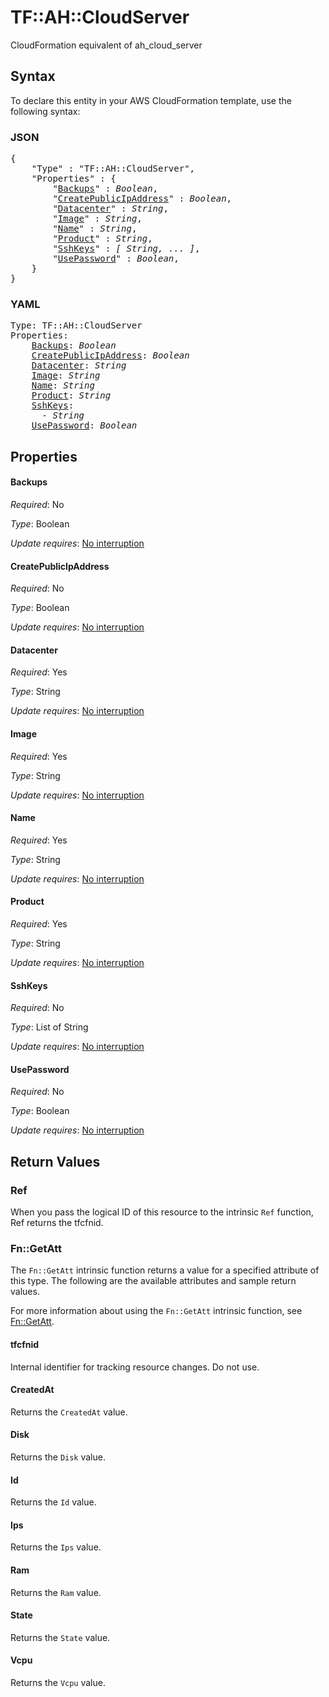 # TF::AH::CloudServer

CloudFormation equivalent of ah_cloud_server

## Syntax

To declare this entity in your AWS CloudFormation template, use the following syntax:

### JSON

<pre>
{
    "Type" : "TF::AH::CloudServer",
    "Properties" : {
        "<a href="#backups" title="Backups">Backups</a>" : <i>Boolean</i>,
        "<a href="#createpublicipaddress" title="CreatePublicIpAddress">CreatePublicIpAddress</a>" : <i>Boolean</i>,
        "<a href="#datacenter" title="Datacenter">Datacenter</a>" : <i>String</i>,
        "<a href="#image" title="Image">Image</a>" : <i>String</i>,
        "<a href="#name" title="Name">Name</a>" : <i>String</i>,
        "<a href="#product" title="Product">Product</a>" : <i>String</i>,
        "<a href="#sshkeys" title="SshKeys">SshKeys</a>" : <i>[ String, ... ]</i>,
        "<a href="#usepassword" title="UsePassword">UsePassword</a>" : <i>Boolean</i>,
    }
}
</pre>

### YAML

<pre>
Type: TF::AH::CloudServer
Properties:
    <a href="#backups" title="Backups">Backups</a>: <i>Boolean</i>
    <a href="#createpublicipaddress" title="CreatePublicIpAddress">CreatePublicIpAddress</a>: <i>Boolean</i>
    <a href="#datacenter" title="Datacenter">Datacenter</a>: <i>String</i>
    <a href="#image" title="Image">Image</a>: <i>String</i>
    <a href="#name" title="Name">Name</a>: <i>String</i>
    <a href="#product" title="Product">Product</a>: <i>String</i>
    <a href="#sshkeys" title="SshKeys">SshKeys</a>: <i>
      - String</i>
    <a href="#usepassword" title="UsePassword">UsePassword</a>: <i>Boolean</i>
</pre>

## Properties

#### Backups

_Required_: No

_Type_: Boolean

_Update requires_: [No interruption](https://docs.aws.amazon.com/AWSCloudFormation/latest/UserGuide/using-cfn-updating-stacks-update-behaviors.html#update-no-interrupt)

#### CreatePublicIpAddress

_Required_: No

_Type_: Boolean

_Update requires_: [No interruption](https://docs.aws.amazon.com/AWSCloudFormation/latest/UserGuide/using-cfn-updating-stacks-update-behaviors.html#update-no-interrupt)

#### Datacenter

_Required_: Yes

_Type_: String

_Update requires_: [No interruption](https://docs.aws.amazon.com/AWSCloudFormation/latest/UserGuide/using-cfn-updating-stacks-update-behaviors.html#update-no-interrupt)

#### Image

_Required_: Yes

_Type_: String

_Update requires_: [No interruption](https://docs.aws.amazon.com/AWSCloudFormation/latest/UserGuide/using-cfn-updating-stacks-update-behaviors.html#update-no-interrupt)

#### Name

_Required_: Yes

_Type_: String

_Update requires_: [No interruption](https://docs.aws.amazon.com/AWSCloudFormation/latest/UserGuide/using-cfn-updating-stacks-update-behaviors.html#update-no-interrupt)

#### Product

_Required_: Yes

_Type_: String

_Update requires_: [No interruption](https://docs.aws.amazon.com/AWSCloudFormation/latest/UserGuide/using-cfn-updating-stacks-update-behaviors.html#update-no-interrupt)

#### SshKeys

_Required_: No

_Type_: List of String

_Update requires_: [No interruption](https://docs.aws.amazon.com/AWSCloudFormation/latest/UserGuide/using-cfn-updating-stacks-update-behaviors.html#update-no-interrupt)

#### UsePassword

_Required_: No

_Type_: Boolean

_Update requires_: [No interruption](https://docs.aws.amazon.com/AWSCloudFormation/latest/UserGuide/using-cfn-updating-stacks-update-behaviors.html#update-no-interrupt)

## Return Values

### Ref

When you pass the logical ID of this resource to the intrinsic `Ref` function, Ref returns the tfcfnid.

### Fn::GetAtt

The `Fn::GetAtt` intrinsic function returns a value for a specified attribute of this type. The following are the available attributes and sample return values.

For more information about using the `Fn::GetAtt` intrinsic function, see [Fn::GetAtt](https://docs.aws.amazon.com/AWSCloudFormation/latest/UserGuide/intrinsic-function-reference-getatt.html).

#### tfcfnid

Internal identifier for tracking resource changes. Do not use.

#### CreatedAt

Returns the <code>CreatedAt</code> value.

#### Disk

Returns the <code>Disk</code> value.

#### Id

Returns the <code>Id</code> value.

#### Ips

Returns the <code>Ips</code> value.

#### Ram

Returns the <code>Ram</code> value.

#### State

Returns the <code>State</code> value.

#### Vcpu

Returns the <code>Vcpu</code> value.

